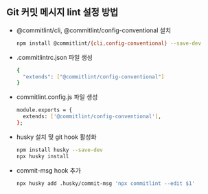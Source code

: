 ## Git 커밋 메시지 lint 설정 방법

- @commitlint/cli, @commitlint/config-conventional 설치
  ```bash
  npm install @commitlint/{cli,config-conventional} --save-dev
  ```
- .commitlintrc.json 파일 생성
  ```bash
  {
    "extends": ["@commitlint/config-conventional"]
  }
  ```
- commitlint.config.js 파일 생성
  ```bash
  module.exports = {
    extends: ['@commitlint/config-conventional'],
  };
  ```
- husky 설치 및 git hook 활성화
  ```bash
  npm install husky --save-dev
  npx husky install
  ```
- commit-msg hook 추가
  ```bash
  npx husky add .husky/commit-msg 'npx commitlint --edit $1'
  ```
